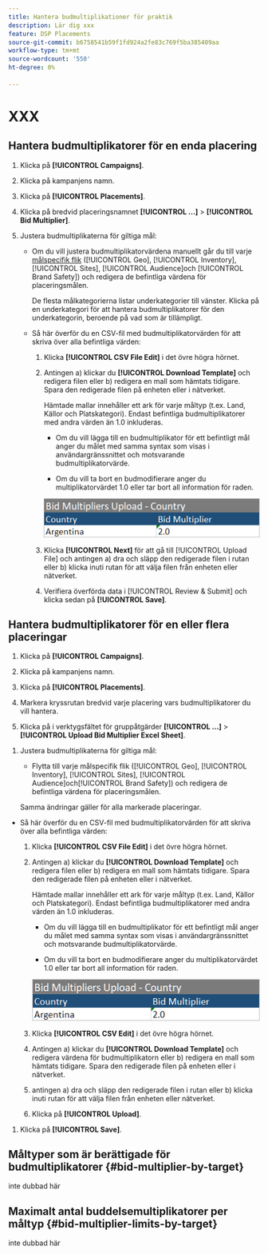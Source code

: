 ```yaml
---
title: Hantera budmultiplikationer för praktik
description: Lär dig xxx
feature: DSP Placements
source-git-commit: b6758541b59f1fd924a2fe83c769f5ba385409aa
workflow-type: tm+mt
source-wordcount: '550'
ht-degree: 0%

---
```


# XXX

## Hantera budmultiplikatorer för en enda placering

1. Klicka på **[!UICONTROL Campaigns]**.

1. Klicka på kampanjens namn.

1. Klicka på **[!UICONTROL Placements]**.

1. Klicka på bredvid placeringsnamnet  **[!UICONTROL ...]** > **[!UICONTROL Bid Multiplier]**.

1. Justera budmultiplikaterna för giltiga mål:

   * Om du vill justera budmultiplikatorvärdena manuellt går du till varje [målspecifik flik](#bid-multiplier-by-target) ([!UICONTROL Geo], [!UICONTROL Inventory], [!UICONTROL Sites], [!UICONTROL Audience]och [!UICONTROL Brand Safety]) och redigera de befintliga värdena för placeringsmålen.

     De flesta målkategorierna listar underkategorier till vänster. Klicka på en underkategori för att hantera budmultiplikatorer för den underkategorin, beroende på vad som är tillämpligt.

   * Så här överför du en CSV-fil med budmultiplikatorvärden för att skriva över alla befintliga värden:

      1. Klicka **[!UICONTROL CSV File Edit]** i det övre högra hörnet.

      1. Antingen a) klickar du **[!UICONTROL Download Template]** och redigera filen eller b) redigera en mall som hämtats tidigare. Spara den redigerade filen på enheten eller i nätverket.

         Hämtade mallar innehåller ett ark för varje måltyp (t.ex. Land, Källor och Platskategori). Endast befintliga budmultiplikatorer med andra värden än 1.0 inkluderas.

         * Om du vill lägga till en budmultiplikator för ett befintligt mål anger du målet med samma syntax som visas i användargränssnittet och motsvarande budmultiplikatorvärde.

         * Om du vill ta bort en budmodifierare anger du multiplikatorvärdet 1.0 eller tar bort all information för raden.

         ![Exempelrad i en anbudsmultiplikator-kalkylbladsfil](/help/dsp/assets/bid-multiplier-spreadsheet.png "Exempelrad i en anbudsmultiplikator-kalkylbladsfil")

      1. Klicka **[!UICONTROL Next]** för att gå till [!UICONTROL Upload File] och antingen a) dra och släpp den redigerade filen i rutan eller b) klicka inuti rutan för att välja filen från enheten eller nätverket.

      1. Verifiera överförda data i [!UICONTROL Review & Submit] och klicka sedan på **[!UICONTROL Save]**.

## Hantera budmultiplikatorer för en eller flera placeringar

<!-- verify all and edit accordingly -->

1. Klicka på **[!UICONTROL Campaigns]**.

1. Klicka på kampanjens namn.

1. Klicka på **[!UICONTROL Placements]**.

1. Markera kryssrutan bredvid varje placering vars budmultiplikatorer du vill hantera.

1. Klicka på i verktygsfältet för gruppåtgärder **[!UICONTROL ...]** > **[!UICONTROL Upload Bid Multiplier Excel Sheet]**.

<!-- Check the following this functionality when available in UAT -->

1. Justera budmultiplikaterna för giltiga mål:

   * Flytta till varje målspecifik flik ([!UICONTROL Geo], [!UICONTROL Inventory], [!UICONTROL Sites], [!UICONTROL Audience]och[!UICONTROL Brand Safety]) och redigera de befintliga värdena för placeringsmålen.

   Samma ändringar gäller för alla markerade placeringar.

* Så här överför du en CSV-fil med budmultiplikatorvärden för att skriva över alla befintliga värden:

   1. Klicka **[!UICONTROL CSV File Edit]** i det övre högra hörnet.

   1. Antingen a) klickar du **[!UICONTROL Download Template]** och redigera filen eller b) redigera en mall som hämtats tidigare. Spara den redigerade filen på enheten eller i nätverket.

      Hämtade mallar innehåller ett ark för varje måltyp (t.ex. Land, Källor och Platskategori). Endast befintliga budmultiplikatorer med andra värden än 1.0 inkluderas.

      * Om du vill lägga till en budmultiplikator för ett befintligt mål anger du målet med samma syntax som visas i användargränssnittet och motsvarande budmultiplikatorvärde.

      * Om du vill ta bort en budmodifierare anger du multiplikatorvärdet 1.0 eller tar bort all information för raden.

      ![Exempelrad i en anbudsmultiplikator-kalkylbladsfil](/help/dsp/assets/bid-multiplier-spreadsheet.png "Exempelrad i en anbudsmultiplikator-kalkylbladsfil")

   1. Klicka **[!UICONTROL CSV Edit]** i det övre högra hörnet.

   1. Antingen a) klickar du **[!UICONTROL Download Template]** och redigera värdena för budmultiplikatorn eller b) redigera en mall som hämtats tidigare. Spara den redigerade filen på enheten eller i nätverket.

   1. antingen a) dra och släpp den redigerade filen i rutan eller b) klicka inuti rutan för att välja filen från enheten eller nätverket.

   1. Klicka på **[!UICONTROL Upload]**.

1. Klicka på **[!UICONTROL Save]**.

## Måltyper som är berättigade för budmultiplikatorer {#bid-multiplier-by-target}

inte dubbad här

## Maximalt antal buddelsemultiplikatorer per måltyp {#bid-multiplier-limits-by-target}

inte dubbad här

<!--

>[!MORELIKETHIS]
>
>* [About Placement Management](placement-about.md)
>* [Edit Placements](placement-edit.md)
>* [View the Change Log for a Placement](placement-change-log.md)
>* [Placement Settings](placement-settings.md)
 -->
